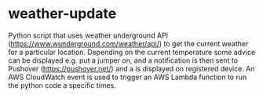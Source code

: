 # weather-update
Python script that uses weather underground API (https://www.wunderground.com/weather/api/) to get the current weather for a particular location. Depending on the current temperature some advice can be displayed e.g. put a jumper on, and a notification is then sent to Pushover (https://pushover.net/) and a is displayed on registered device. An AWS CloudWatch event is used to trigger an AWS Lambda function to run the python code a specific times.

